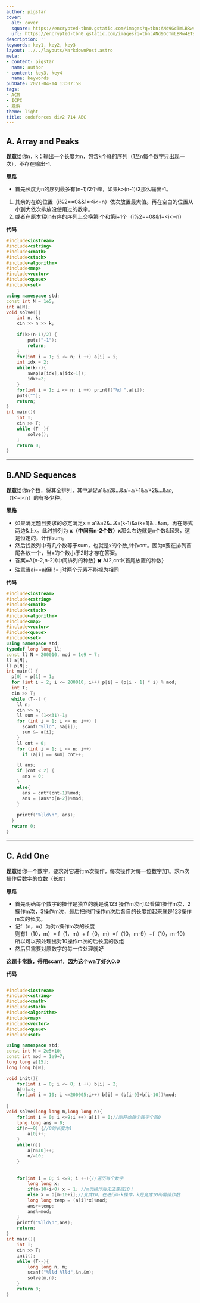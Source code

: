 ```yaml
---
author: pigstar
cover:
  alt: cover
  square: https://encrypted-tbn0.gstatic.com/images?q=tbn:ANd9GcTmLBRw4ETs0pE0bP6OXse4jfMOotclHykLZEw-qP6LVonmdkTU5bu_ZuJyJqPB0tGWNHw&usqp=CAU
  url: https://encrypted-tbn0.gstatic.com/images?q=tbn:ANd9GcTmLBRw4ETs0pE0bP6OXse4jfMOotclHykLZEw-qP6LVonmdkTU5bu_ZuJyJqPB0tGWNHw&usqp=CAU
description: ''
keywords: key1, key2, key3
layout: ../../layouts/MarkdownPost.astro
meta:
- content: pigstar
  name: author
- content: key3, key4
  name: keywords
pubDate: 2021-04-14 13:07:58
tags:
- ACM
- ICPC
- 题解
theme: light
title: codeforces div2 714 ABC
---
```




## A. Array and Peaks

**题意**给你n，k；输出一个长度为n，包含k个峰的序列（1至n每个数字只出现一次），不存在输出-1.

**思路**
 - 首先长度为n的序列最多有(n-1)/2个峰，如果k>(n-1)/2那么输出-1。

1. 其余的在i的位置（i%2==0&&1=<i<=n）依次放置最大值。再在空白的位置从小到大依次排放没使用过的数字。
2. 或者在原本1到n有序的序列上交换第i个和第i+1个（i%2==0&&1=<i<=n）

**代码**

```cpp
#include<iostream>
#include<cstring> 
#include<cmath>
#include<stack>
#include<algorithm>
#include<map>
#include<vector> 
#include<queue>
#include<set>

using namespace std;
const int N = 1e5;
int a[N];
void solve(){
	int n, k;
	cin >> n >> k;
	
	if(k>(n-1)/2) {
		puts("-1");
		return;
	}
	for(int i = 1; i <= n; i ++) a[i] = i;
	int idx = 2;
	while(k--){
		swap(a[idx],a[idx+1]);
		idx+=2;
	}
	for(int i = 1; i <= n; i ++) printf("%d ",a[i]);
	puts("");
	return;
}
int main(){
	int T;
	cin >> T;
	while (T--){
		solve();
	}
	return 0;
}
```
---
## B.AND Sequences
**题意**给你n个数，将其全排列，其中满足𝑎1&𝑎2&…&𝑎𝑖=𝑎𝑖+1&𝑎𝑖+2&…&𝑎𝑛,（1<=i<n）的有多少种。

**思路**
- 如果满足题目要求的必定满足x = a1&a2&...&a(k-1)&a(k+1)&...&an。再在等式两边&上x。此时排列为 **x（中间有n-2个数）x**那么右边就是n个数&起来，这是恒定的，计作sum。
- 然后找数列中有几个数等于sum，也就是x的个数,计作cnt。因为x要在排列首尾各放一个，当x的个数小于2时才存在答案。
- 答案=A(n-2,n-2){中间排列的种数} ✖️ A(2,cnt){首尾放置的种数}
- 注意当ai==aj但i != j时两个元素不能视为相同

**代码**

```cpp
#include<iostream>
#include<cstring> 
#include<cmath>
#include<stack>
#include<algorithm>
#include<map>
#include<vector> 
#include<queue>
#include<set>
using namespace std;
typedef long long ll;
const ll N = 200010, mod = 1e9 + 7;
ll a[N];
ll p[N];
int main() {
  p[0] = p[1] = 1;
  for (int i = 2; i <= 200010; i++) p[i] = (p[i - 1] * i) % mod;
  int T;
  cin >> T;
  while (T--) {
    ll n;
    cin >> n;
    ll sum = (1<<31)-1;
    for (int i = 1; i <= n; i++) {
      scanf("%lld", &a[i]);
      sum &= a[i];
    }
    ll cnt = 0;
    for (int i = 1; i <= n; i++)
      if (a[i] == sum) cnt++;

    ll ans;
    if (cnt < 2) {
      ans = 0;
    }
    else{
      ans = cnt*(cnt-1)%mod;
      ans = (ans*p[n-2])%mod;
    }
    
    printf("%lld\n", ans);
  }
  return 0;
}
```
---
## C. Add One
**题意**给你一个数字，要求对它进行m次操作，每次操作对每一位数字加1。求m次操作后数字的位数（长度）

**思路**
- 首先明确每个数字的操作是独立的就是说123 操作m次可以看做1操作m次，2操作m次，3操作m次，最后把他们操作m次后各自的长度加起来就是123操作m次的长度。
- 记f（n，m）为对n操作m次的长度   
   则有f（10，m）= f（1，m）+ f（0，m）=f（10，m-9）+f（10，m-10）
   所以可以预处理出对10操作m次的后长度的数组
- 然后只需要对原数字的每一位处理就好

**这题卡常数，得用scanf，因为这个wa了好久0.0**

**代码**

```cpp

#include<iostream>
#include<cstring> 
#include<cmath>
#include<stack>
#include<algorithm>
#include<map>
#include<vector> 
#include<queue>
#include<set>

using namespace std;
const int N = 2e5+10;
const int mod = 1e9+7;
long long a[15];
long long b[N];

void init(){
	for(int i = 0; i <= 8; i ++) b[i] = 2;
	b[9]=3;
	for(int i = 10; i <=200005;i++) b[i] = (b[i-9]+b[i-10])%mod;
	
} 
void solve(long long m,long long n){
	for(int i = 0; i <=9;i ++) a[i] = 0;//刚开始每个数字个数0
	long long ans = 0;
	if(n==0) {//0的长度为1
		a[0]++;
	}
	while(n){
		a[n%10]++;
		n/=10;
	}
	
	
	for(int i = 0; i <=9; i ++){//遍历每个数字
		long long x;
		if(m-10+i<0) x = 1; //m次操作后无法变成10；
		else x = b[m-10+i];//变成10，在进行m-k操作，k是变成10所需操作数
		long long temp = (a[i]*x)%mod;
		ans+=temp;
		ans%=mod;
	}
	printf("%lld\n",ans);
	return;
}
int main(){
	int T;
	cin >> T;
	init();
	while (T--){
		long long n, m;
		scanf("%lld %lld",&n,&m);
		solve(m,n);
	}
	return 0;
}


```

